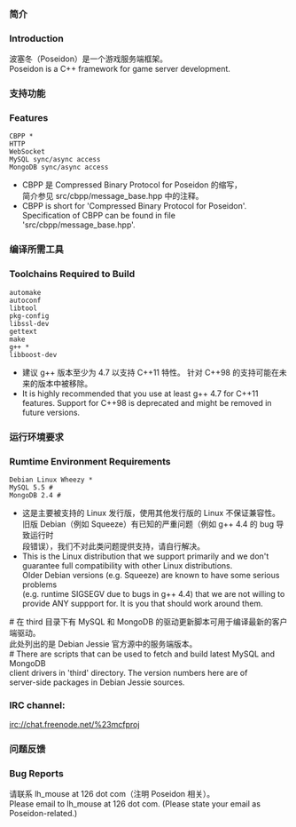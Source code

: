 ### 简介
### Introduction

波塞冬（Poseidon）是一个游戏服务端框架。  
Poseidon is a C++ framework for game server development.  

### 支持功能
### Features

    CBPP *
    HTTP
    WebSocket
    MySQL sync/async access
    MongoDB sync/async access

* CBPP 是 Compressed Binary Protocol for Poseidon 的缩写，  
  简介参见 src/cbpp/message_base.hpp 中的注释。  
* CBPP is short for 'Compressed Binary Protocol for Poseidon'.  
  Specification of CBPP can be found in file 'src/cbpp/message_base.hpp'.  

### 编译所需工具
### Toolchains Required to Build

    automake
    autoconf
    libtool
    pkg-config
    libssl-dev
    gettext
    make
    g++ *
    libboost-dev

* 建议 g++ 版本至少为 4.7 以支持 C++11 特性。
  针对 C++98 的支持可能在未来的版本中被移除。
* It is highly recommended that you use at least g++ 4.7 for C++11 features.
  Support for C++98 is deprecated and might be removed in future versions.

### 运行环境要求
### Rumtime Environment Requirements

    Debian Linux Wheezy *
    MySQL 5.5 #
    MongoDB 2.4 #

* 这是主要被支持的 Linux 发行版，使用其他发行版的 Linux 不保证兼容性。  
  旧版 Debian（例如 Squeeze）有已知的严重问题（例如 g++ 4.4 的 bug 导致运行时  
  段错误），我们不对此类问题提供支持，请自行解决。  
* This is the Linux distribution that we support primarily and we don't  
  guarantee full compatibility with other Linux distributions.  
  Older Debian versions (e.g. Squeeze) are known to have some serious problems  
  (e.g. runtime SIGSEGV due to bugs in g++ 4.4) that we are not willing to  
  provide ANY suppport for. It is you that should work around them.  

\# 在 third 目录下有 MySQL 和 MongoDB 的驱动更新脚本可用于编译最新的客户端驱动。  
  此处列出的是 Debian Jessie 官方源中的服务端版本。  
\# There are scripts that can be used to fetch and build latest MySQL and MongoDB  
  client drivers in 'third' directory. The version numbers here are of  
  server-side packages in Debian Jessie sources.  

### IRC channel:

<irc://chat.freenode.net/%23mcfproj>

### 问题反馈
### Bug Reports

请联系 lh_mouse at 126 dot com（注明 Poseidon 相关）。  
Please email to lh_mouse at 126 dot com. (Please state your email as Poseidon-related.)  
